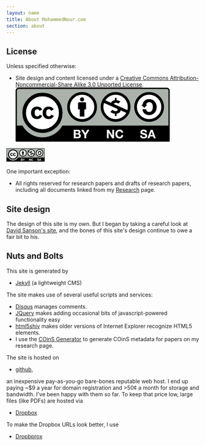 ```yaml
---
layout: name
title: About MohammedNour.com
section: about
---
```


License
-------

Unless specified otherwise:

-   Site design and content licensed under a [Creative Commons
    Attribution-Noncommercial-Share Alike 3.0 Unported
    License](http://creativecommons.org/licenses/by-nc-sa/3.0/ "License").
![byncsa logo](images/byncsa.png "byncsa logo")
<img src="images/byncsa.png" alt="byncsa logo" style="width: 100px;"/>


One important exception:

-   All rights reserved for research papers and drafts of research
    papers, including all documents linked from my
    [Research](/research "Research") page.

Site design
-----------

The design of this site is my own. But I began by taking a careful look
at [David Sanson's site](http://www.davidsanson.com), and the
bones of this site's design continue to owe a fair bit to his.

Nuts and Bolts
--------------

This site is generated by

-   [Jekyll](http://jekyllrb.com/) (a lightweight CMS)

The site makes use of several useful scripts and services:

-   [Disqus](http://disqus.com/) manages comments.
-   [JQuery](http://jquery.com/) makes adding occasional bits of
    javascript-powered functionality easy
-   [html5shiv](http://code.google.com/p/html5shiv/) makes older
    versions of Internet Explorer recognize HTML5 elements.
-   I use the [COinS Generator](http://generator.ocoins.info/) to
    generate COinS metadata for papers on my research page.

The site is hosted on

-   [github](https://github.com/mnourgwad/mnourgwad.github.io/),

an inexpensive pay-as-you-go bare-bones reputable web host. I end up
paying \~$9 a year for domain registration and \>50¢ a month for storage
and bandwidth. I've been happy with them so far. To keep that price low,
large files (like PDFs) are hosted via

-   [Dropbox](http://www.dropbox.com/)

To make the Dropbox URLs look better, I use

-   [Dropbprox](http://code.google.com/p/dropbprox/)
